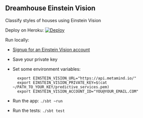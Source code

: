 Dreamhouse Einstein Vision
--------------------------

Classify styles of houses using Einstein Vision

Deploy on Heroku: [![Deploy](https://www.herokucdn.com/deploy/button.svg)](https://heroku.com/deploy)

Run locally:

- [Signup for an Einstein Vision account](https://api.metamind.io/signup)
- Save your private key
- Set some environment variables:

        export EINSTEIN_VISION_URL="https://api.metamind.io/"
        export EINSTEIN_VISION_PRIVATE_KEY=$(cat ~/PATH_TO_YOUR_KEY/predictive_services.pem)
        export EINSTEIN_VISION_ACCOUNT_ID="YOU@YOUR_EMAIL.COM"

- Run the app: `./sbt ~run`
- Run the tests: `./sbt test`
